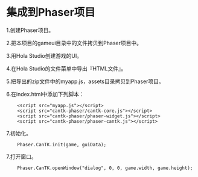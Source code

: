 
集成到Phaser项目
=====================================
1.创建Phaser项目。

2.把本项目的gameui目录中的文件拷贝到Phaser项目中。

3.用Hola Studio创建游戏的UI。

4.在Hola Studio的文件菜单中导出『HTML文件』。

5.把导出的zip文件中的myapp.js，assets目录拷贝到Phaser项目。

6.在index.html中添加下列脚本：
```
    <script src="myapp.js"></script>
    <script src="cantk-phaser/cantk-core.js"></script>
    <script src="cantk-phaser/phaser-widget.js"></script>
    <script src="cantk-phaser/phaser-cantk.js"></script>
```

7.初始化。
```	
	Phaser.CanTK.init(game, guiData);
```

7.打开窗口。
```	
	Phaser.CanTK.openWindow("dialog", 0, 0, game.width, game.height);
```
